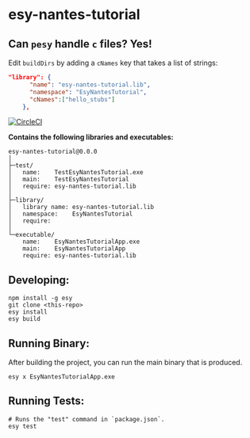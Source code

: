 # esy-nantes-tutorial

## Can `pesy` handle `c` files? Yes!

Edit `buildDirs` by adding a `cNames` key that takes a list of strings:

```json
"library": {
      "name": "esy-nantes-tutorial.lib",
      "namespace": "EsyNantesTutorial",
      "cNames":["hello_stubs"]
    },
```

[![CircleCI](https://circleci.com/gh/yourgithubhandle/esy-nantes-tutorial/tree/master.svg?style=svg)](https://circleci.com/gh/yourgithubhandle/esy-nantes-tutorial/tree/master)


**Contains the following libraries and executables:**

```
esy-nantes-tutorial@0.0.0
│
├─test/
│   name:    TestEsyNantesTutorial.exe
│   main:    TestEsyNantesTutorial
│   require: esy-nantes-tutorial.lib
│
├─library/
│   library name: esy-nantes-tutorial.lib
│   namespace:    EsyNantesTutorial
│   require:
│
└─executable/
    name:    EsyNantesTutorialApp.exe
    main:    EsyNantesTutorialApp
    require: esy-nantes-tutorial.lib
```

## Developing:

```
npm install -g esy
git clone <this-repo>
esy install
esy build
```

## Running Binary:

After building the project, you can run the main binary that is produced.

```
esy x EsyNantesTutorialApp.exe
```

## Running Tests:

```
# Runs the "test" command in `package.json`.
esy test
```


